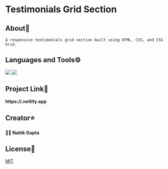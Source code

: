 # Testimonials Grid Section

## About📝
```
A responsive testimonials grid section built using HTML, CSS, and CSS Grid.
```

## Languages and Tools⚙️
<span> 
  <img src="https://img.shields.io/badge/HTML5-E34F26?style=for-the-badge&logo=html5&logoColor=white">
  <img src="https://img.shields.io/badge/CSS3-1572B6?style=for-the-badge&logo=css3&logoColor=white">
</span>

## Project Link🚀
**https://.netlify.app**

## Creator⭐
**👨‍💻 Naitik Gupta** 

## License📄
[MIT](https://choosealicense.com/licenses/mit/)
